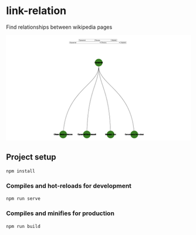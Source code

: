 # link-relation
Find relationships between  wikipedia pages


![Image](https://github.com/alextorq/link-relation/blob/master/src/assets/image.png?raw=true)

## Project setup
```
npm install
```

### Compiles and hot-reloads for development
```
npm run serve
```

### Compiles and minifies for production
```
npm run build
```
